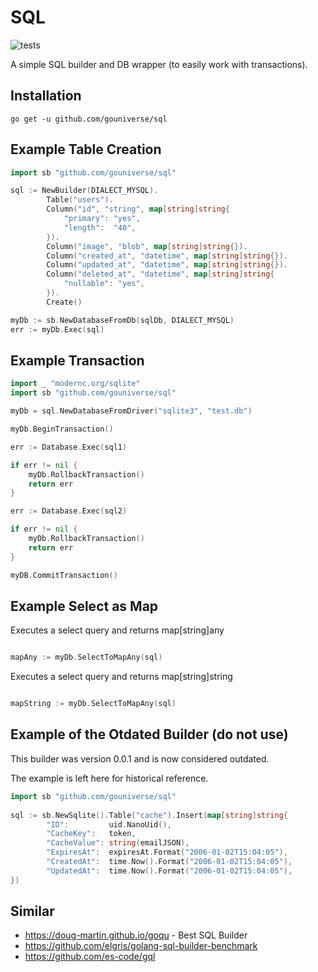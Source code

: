 # SQL

![tests](https://github.com/gouniverse/sql/workflows/tests/badge.svg)

A simple SQL builder and DB wrapper (to easily work with transactions).


## Installation

```ssh
go get -u github.com/gouniverse/sql
```


## Example Table Creation

```go
import sb "github.com/gouniverse/sql"

sql := NewBuilder(DIALECT_MYSQL).
		Table("users").
		Column("id", "string", map[string]string{
			"primary": "yes",
			"length":  "40",
		}).
		Column("image", "blob", map[string]string{}).
		Column("created_at", "datetime", map[string]string{}).
		Column("updated_at", "datetime", map[string]string{}).
		Column("deleted_at", "datetime", map[string]string{
			"nullable": "yes",
		}).
		Create()

myDb := sb.NewDatabaseFromDb(sqlDb, DIALECT_MYSQL)
err := myDb.Exec(sql)
```

## Example Transaction

```go
import _ "modernc.org/sqlite"
import sb "github.com/gouniverse/sql"

myDb = sql.NewDatabaseFromDriver("sqlite3", "test.db")

myDb.BeginTransaction()

err := Database.Exec(sql1)

if err != nil {
	myDb.RollbackTransaction()
	return err
}

err := Database.Exec(sql2)

if err != nil {
	myDb.RollbackTransaction()
	return err
}

myDB.CommitTransaction()

```

## Example Select as Map

Executes a select query and returns map[string]any

```go

mapAny := myDb.SelectToMapAny(sql)

```

Executes a select query and returns map[string]string

```go

mapString := myDb.SelectToMapAny(sql)

```



## Example of the Otdated Builder (do not use)

This builder was version 0.0.1 and is now considered outdated.

The example is left here for historical reference.

```go
import sb "github.com/gouniverse/sql"
	
sql := sb.NewSqlite().Table("cache").Insert(map[string]string{
		"ID":         uid.NanoUid(),
		"CacheKey":   token,
		"CacheValue": string(emailJSON),
		"ExpiresAt":  expiresAt.Format("2006-01-02T15:04:05"),
		"CreatedAt":  time.Now().Format("2006-01-02T15:04:05"),
		"UpdatedAt":  time.Now().Format("2006-01-02T15:04:05"),
})
```



## Similar

- https://doug-martin.github.io/goqu - Best SQL Builder
- https://github.com/elgris/golang-sql-builder-benchmark
- https://github.com/es-code/gql

